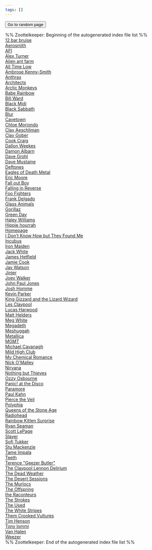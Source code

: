 ```yaml
---
tags: []
---
```

   
<button id="go-to-random-page">Go to random page</button>   
   
<script>   
  let links = Array.from(document.querySelectorAll("a"));   
  links.forEach(function(link) {   
    link.style.display = "none !important";   
  });   
   
  document.getElementById("go-to-random-page").addEventListener("click", function() {   
    let randomLink = links[Math.floor(Math.random() * links.length)].href;   
    window.location.href = randomLink;   
  });   
</script>   
   
%% Zoottelkeeper: Beginning of the autogenerated index file list  %%   
 [12 bar bruise](./12%20bar%20bruise.md)   
 [Aerosmith](./Aerosmith.md)   
 [AFI](./AFI.md)   
 [Alex Turner](./Alex%20Turner.md)   
 [Alien ant farm](./Alien%20ant%20farm.md)   
 [All Time Low](./All%20Time%20Low.md)   
 [Ambrose Kenny-Smith](./Ambrose%20Kenny-Smith.md)   
 [Anthrax](./Anthrax.md)   
 [Architects](./Architects.md)   
 [Arctic Monkeys](./Arctic%20Monkeys.md)   
 [Babe Rainbow](./Babe%20Rainbow.md)   
 [Bill Ward](./Bill%20Ward.md)   
 [Black Midi](./Black%20Midi.md)   
 [Black Sabbath](./Black%20Sabbath.md)   
 [Blur](./Blur.md)   
 [Cavetown](./Cavetown.md)   
 [Chloe Moriondo](./Chloe%20Moriondo.md)   
 [Clay Aeschliman](./Clay%20Aeschliman.md)   
 [Clay Gober](./Clay%20Gober.md)   
 [Cook Craig](./Cook%20Craig.md)   
 [Dallon Weekes](./Dallon%20Weekes.md)   
 [Damon Albarn](./Damon%20Albarn.md)   
 [Dave Grohl](./Dave%20Grohl.md)   
 [Dave Mustaine](./Dave%20Mustaine.md)   
 [Deftones](./Deftones.md)   
 [Eagles of Death Metal](./Eagles%20of%20Death%20Metal.md)   
 [Eric Moore](./Eric%20Moore.md)   
 [Fall out Boy](./Fall%20out%20Boy.md)   
 [Falling in Reverse](./Falling%20in%20Reverse.md)   
 [Foo Fighters](./Foo%20Fighters.md)   
 [Frank Delgado](./Frank%20Delgado.md)   
 [Glass Animals](./Glass%20Animals.md)   
 [Gorillaz](./Gorillaz.md)   
 [Green Day](./Green%20Day.md)   
 [Haley Williams](./Haley%20Williams.md)   
 [Hippie hourrah](./Hippie%20hourrah.md)   
 [Homepage](./Homepage.md)   
 [I Don't Know How but They Found Me](./I%20Don%27t%20Know%20How%20but%20They%20Found%20Me.md)   
 [Incubus](./Incubus.md)   
 [Iron Maiden](./Iron%20Maiden.md)   
 [Jack White](./Jack%20White.md)   
 [James Hetfield](./James%20Hetfield.md)   
 [Jamie Cook](./Jamie%20Cook.md)   
 [Jay Watson](./Jay%20Watson.md)   
 [Jinjer](./Jinjer.md)   
 [Joey Walker](./Joey%20Walker.md)   
 [John Paul Jones](./John%20Paul%20Jones.md)   
 [Josh Homme](./Josh%20Homme.md)   
 [Kevin Parker](./Kevin%20Parker.md)   
 [King Gizzard and the Lizard Wizard](./King%20Gizzard%20and%20the%20Lizard%20Wizard.md)   
 [Les Claypool](./Les%20Claypool.md)   
 [Lucas Harwood](./Lucas%20Harwood.md)   
 [Matt Helders](./Matt%20Helders.md)   
 [Meg White](./Meg%20White.md)   
 [Megadeth](./Megadeth.md)   
 [Meshuggah](./Meshuggah.md)   
 [Metallica](./Metallica.md)   
 [MGMT](./MGMT.md)   
 [Michael Cavanagh](./Michael%20Cavanagh.md)   
 [Mild High Club](./Mild%20High%20Club.md)   
 [My Chemical Romance](./My%20Chemical%20Romance.md)   
 [Nick O'Malley](./Nick%20O%27Malley.md)   
 [Nirvana](./Nirvana.md)   
 [Nothing but Thieves](./Nothing%20but%20Thieves.md)   
 [Ozzy Osbourne](./Ozzy%20Osbourne.md)   
 [Panic! at the Disco](./Panic%21%20at%20the%20Disco.md)   
 [Paramore](./Paramore.md)   
 [Paul Kahn](./Paul%20Kahn.md)   
 [Pierce the Veil](./Pierce%20the%20Veil.md)   
 [Polyphia](./Polyphia.md)   
 [Queens of the Stone Age](./Queens%20of%20the%20Stone%20Age.md)   
 [Radiohead](./Radiohead.md)   
 [Rainbow Kitten Surprise](./Rainbow%20Kitten%20Surprise.md)   
 [Ryan Seaman](./Ryan%20Seaman.md)   
 [Scott LePage](./Scott%20LePage.md)   
 [Slayer](./Slayer.md)   
 [Sofi Tukker](./Sofi%20Tukker.md)   
 [Stu Mackenzie](./Stu%20Mackenzie.md)   
 [Tame Impala](./Tame%20Impala.md)   
 [Teeth](./Teeth.md)   
 [Terence "Geezer Butler"](/not_created.md)   
 [The Claypool Lennon Delirium](./The%20Claypool%20Lennon%20Delirium.md)   
 [The Dead Weather](./The%20Dead%20Weather.md)   
 [The Desert Sessions](./The%20Desert%20Sessions.md)   
 [The Murlocs](./The%20Murlocs.md)   
 [The Offspring](./The%20Offspring.md)   
 [the Raconteurs](./the%20Raconteurs.md)   
 [The Strokes](./The%20Strokes.md)   
 [The Used](./The%20Used.md)   
 [The White Stripes](./The%20White%20Stripes.md)   
 [Them Crooked Vultures](./Them%20Crooked%20Vultures.md)   
 [Tim Henson](./Tim%20Henson.md)   
 [Tony Iommi](./Tony%20Iommi.md)   
 [Van Halen](./Van%20Halen.md)   
 [Weezer](./Weezer.md)   
%% Zoottelkeeper: End of the autogenerated index file list  %%